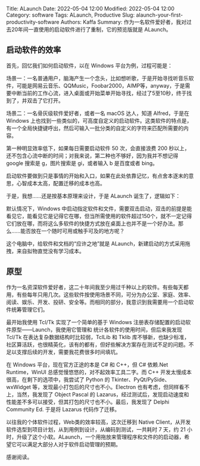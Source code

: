 Title: ALaunch
Date: 2022-05-04 12:00
Modified: 2022-05-04 12:00
Category: software
Tags: ALaunch, Productive 
Slug: alaunch-your-first-productivity-software
Authors: Kaffa
Summary: 作为一名软件爱好者，我对过去20年间一直使用的启动软件进行了重制，它的预览版就是 ALaunch。 

## 启动软件的效率

首先，回忆我们如何启动软件，以在 Windows 平台为例，过程可能是：

场景一：一名普通用户，脑海产生一个念头，比如想听歌，于是开始寻找听音乐软件，可能是网易云音乐、QQMusic，Foobar2000，AIMP等，anyway，于是需要中断当前的工作心流，进入桌面或开始菜单开始寻找，经过了5至10秒，终于找到了，并双击了它打开。

场景二：一名骨灰级软件爱好者，或者一名 macOS 达人，知道 Alfred，于是在 Windows 上也找到一些类似的，可高度自定义的启动软件。这类软件的特点是，有一个全局快捷键呼出，然后可输入一批分类的自定义的字符来匹配所需要的内容。

第一种明显效率低下，如果每日需要启动软件 50 次，会直接浪费 200 秒以上，还不包含心流中断的时间；对我来说，第二种也不够好，因为我并不想记得 google 搜索是 g，图片搜索是 gi，或者输入 b 是百度或者 bing。

启动软件要做到只是事情的开始和入口，如果在此处依靠记忆，有点舍本逐末的意思，心智成本太高，配置迁移的成本也高。

于是，我想……还是按基本原理来设计，于是 ALaunch 诞生了，逻辑如下：

默认情况下，Windows 中启动指定软件和文件，需要双击启动，双击的前提是能看见它，能看见它是记得它在哪，但当所需使用的软件超过150个，就不一定记得它们放在哪，而将这么多软件的快捷方式放在桌面上也并不是一个好办法。那么……能否放在一个随时可用或触手可及的地方呢？

这个电脑中，给软件和文档的“应许之地”就是 ALaunch，新建启动的方式采用拖拽，来自拟物直觉没有学习成本。

## 原型

作为一名资深软件爱好者，这二十年间我至少用过千种以上的软件。有些每天都用，有些每年只用几次。这些软件按使用场景不同，可分为办公室、家庭、效率、阅读、娱乐、开发、投研、安全等。而相同的部分，我意识到我需要用一个启动软件统筹管理它们。

最开始我使用 Tcl/Tk 实现了一个简单的基于 Windows 注册表存储配置的启动软件原型——Launch，我使用它管理和
统计各软件的使用时间，但后来我发现 Tcl/Tk 在表达复杂数据结构时比较弱，TclLib 和 Tklib 库不够新，也缺少标准，社区算活跃，也很精英化，该有的都有，但好些解决方案存在测试不足的问题。不足以支撑后续的开发，需要我花费很多时间填坑。

在 Windows 平台，现在官方正途的本是 C# 和 C++，但 C# 依赖.Net Runtime，WinUI 总感觉慢悠悠的，对不起效率工具二字。而 C++ 开发太慢成本很高，在剩下的选项中，我尝试了 Python 的 Tkinter、PyQt/PySide、wxWidget 等，发现最小打包后的尺寸也不小。Electron 也有考虑，但同样看不上，当然，我发现了 Object Pascal 的 Lazarus，经过测试后，发现启动速度和性能差不多可以接受，但其打包的尺寸也不小。最后，我发现了 Delphi Community Ed. 于是将 Lazarus 代码作了迁移。

以往我的个体软件过程，Web类的效率较高，这次迁移到 Native Client，从开发软件选型到项目计划，从到用例到设计，从编码到测试，一共耗时 7 天，约 21 小时，升级了这个小软。ALaunch，一个用拖放来管理程序和文件的的启动器，希望它可以满足大部分人对于软件启动管理的预期。


感谢阅读。



[1]: https://kaffa.im/file/alaunch-v0.1.7z

